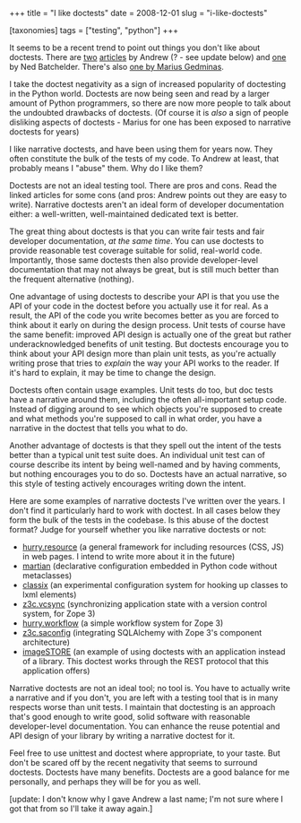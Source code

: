 +++
title = "I like doctests"
date = 2008-12-01
slug = "i-like-doctests"

[taxonomies]
tags = ["testing", "python"]
+++

It seems to be a recent trend to point out things you don't like about
doctests. There are
[two](http://andrew.puzzling.org/diary/2008/October/23/narrative-tests)
[articles](http://andrew.puzzling.org/diary/2008/October/24/more-doctest-problems)
by Andrew (? - see update below) and
[one](http://nedbatchelder.com/blog/200811/things_i_dont_like_about_doctest.html)
by Ned Batchelder. There's also [one by Marius
Gedminas](http://mg.pov.lt/blog/on-narrative-doctests).

I take the doctest negativity as a sign of increased popularity of
doctesting in the Python world. Doctests are now being seen and read by
a larger amount of Python programmers, so there are now more people to
talk about the undoubted drawbacks of doctests. (Of course it is _also_
a sign of people disliking aspects of doctests - Marius for one has been
exposed to narrative doctests for years)

I like narrative doctests, and have been using them for years now. They
often constitute the bulk of the tests of my code. To Andrew at least,
that probably means I "abuse" them. Why do I like them?

Doctests are not an ideal testing tool. There are pros and cons. Read
the linked articles for some cons (and pros: Andrew points out they are
easy to write). Narrative doctests aren't an ideal form of developer
documentation either: a well-written, well-maintained dedicated text is
better.

The great thing about doctests is that you can write fair tests and fair
developer documentation, _at the same time_. You can use doctests to
provide reasonable test coverage suitable for solid, real-world code.
Importantly, those same doctests then also provide developer-level
documentation that may not always be great, but is still much better
than the frequent alternative (nothing).

One advantage of using doctests to describe your API is that you use the
API of your code in the doctest before you actually use it for real. As
a result, the API of the code you write becomes better as you are forced
to think about it early on during the design process. Unit tests of
course have the same benefit: improved API design is actually one of the
great but rather underacknowledged benefits of unit testing. But
doctests encourage you to think about your API design more than plain
unit tests, as you're actually writing prose that tries to _explain_ the
way your API works to the reader. If it's hard to explain, it may be
time to change the design.

Doctests often contain usage examples. Unit tests do too, but doc tests
have a narrative around them, including the often all-important setup
code. Instead of digging around to see which objects you're supposed to
create and what methods you're supposed to call in what order, you have
a narrative in the doctest that tells you what to do.

Another advantage of doctests is that they spell out the intent of the
tests better than a typical unit test suite does. An individual unit
test can of course describe its intent by being well-named and by having
comments, but nothing encourages you to do so. Doctests have an actual
narrative, so this style of testing actively encourages writing down the
intent.

Here are some examples of narrative doctests I've written over the
years. I don't find it particularly hard to work with doctest. In all
cases below they form the bulk of the tests in the codebase. Is this
abuse of the doctest format? Judge for yourself whether you like
narrative doctests or not:

- [hurry.resource](http://pypi.python.org/pypi/hurry.resource/) (a
  general framework for including resources (CSS, JS) in web pages. I
  intend to write more about it in the future)
- [martian](http://pypi.python.org/pypi/martian) (declarative
  configuration embedded in Python code without metaclasses)
- [classix](http://pypi.python.org/pypi/classix/) (an experimental
  configuration system for hooking up classes to lxml elements)
- [z3c.vcsync](http://pypi.python.org/pypi/z3c.vcsync/) (synchronizing
  application state with a version control system, for Zope 3)
- [hurry.workflow](http://pypi.python.org/pypi/hurry.workflow/) (a
  simple workflow system for Zope 3)
- [z3c.saconfig](http://svn.zope.org/z3c.saconfig/trunk/src/z3c/saconfig/README.txt)
  (integrating SQLAlchemy with Zope 3's component architecture)
- [imageSTORE](http://imagestore.googlecode.com/svn/trunk/src/imagestore/rest.txt)
  (an example of using doctests with an application instead of a
  library. This doctest works through the REST protocol that this
  application offers)

Narrative doctests are not an ideal tool; no tool is. You have to
actually write a narrative and if you don't, you are left with a testing
tool that is in many respects worse than unit tests. I maintain that
doctesting is an approach that's good enough to write good, solid
software with reasonable developer-level documentation. You can enhance
the reuse potential and API design of your library by writing a
narrative doctest for it.

Feel free to use unittest and doctest where appropriate, to your taste.
But don't be scared off by the recent negativity that seems to surround
doctests. Doctests have many benefits. Doctests are a good balance for
me personally, and perhaps they will be for you as well.

\[update: I don't know why I gave Andrew a last name; I'm not sure where
I got that from so I'll take it away again.\]
